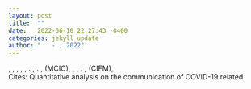 ```yaml
---
layout: post
title:  ""
date:   2022-06-10 22:27:43 -0400
categories: jekyll update
author: "   - , 2022"
---
```

, , , , , . , . , (MCIC), , , . , (CIFM),  
Cites: Quantitative analysis on the communication of COVID-19 related